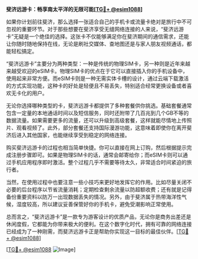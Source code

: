 **斐济远游卡：畅享南太平洋的无限可能[[TG💪+ @esim1088](https://t.me/s/esim1088)]**

如果你计划前往斐济，那么选择一张适合自己的手机卡或流量卡绝对是旅行中不可忽视的重要环节。对于那些想要在斐济享受无缝网络连接的人来说，“斐济远游卡”无疑是一个绝佳的选择。这张卡不仅能够满足你在斐济期间的通信需求，还能让你随时随地保持在线，无论是刷社交媒体、查地图还是与家人朋友视频通话，都能轻松搞定。

“斐济远游卡”主要分为两种类型：一种是传统的物理SIM卡，另一种则是近年来越来越受欢迎的eSIM卡。物理SIM卡的优点在于它可以直接插入你的手机设备中，使用起来非常方便。而eSIM卡则是一种无需实体卡槽的设计，通过云端下载激活的方式实现功能，这种卡的好处是轻便且不易丢失，特别适合经常更换设备或者喜欢无卡化的用户。

无论你选择哪种类型的卡，斐济远游卡都提供了多种套餐供你挑选。基础套餐通常包含一定量的本地通话时间以及短信服务，同时还附带了几百兆到几个GB不等的数据流量。如果需要更多的流量，还可以升级到高级套餐，这样就能尽情地上传照片、观看视频了。此外，部分套餐还支持国际漫游功能，这意味着即使你在离开斐济后进入其他国家，也能继续享受到稳定的网络连接。

购买斐济远游卡的过程也相当简单快捷。你可以直接在网上订购，然后根据提示完成注册步骤即可。如果是物理SIM卡的话，通常会邮寄给你；而eSIM卡则可以通过手机应用程序即时激活。整个过程几乎不需要等待太久，非常适合时间紧迫的旅行者。

当然，在使用过程中也要注意一些小技巧来更好地发挥它的作用。比如尽量关闭不必要的后台程序以节省流量消耗；定期检查剩余流量以防超额收费；还有就是记得备份重要资料以防万一出现数据丢失的情况。另外，由于斐济属于热带海洋性气候，湿度较高，所以建议妥善保管好你的手机卡，避免受潮影响正常使用。

总而言之，“斐济远游卡”是一款专为游客设计的优质产品，无论你是商务出差还是休闲度假，它都能为你带来极大的便利。在这个数字化时代，拥有可靠的网络连接已经成为了一种刚需，而斐济远游卡正是帮助你实现这一目标的最佳伙伴。[[TG💪+ @esim1088](https://t.me/s/esim1088)]

[[TG💪+ @esim1088](https://t.me/s/esim1088) ![Image](https://i.postimg.cc/4NQfJmqS/Snipaste-2025-05-13-00-14-12.png)]